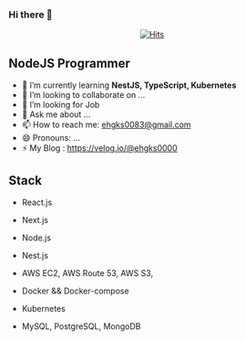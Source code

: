 ### Hi there 👋

  <div align=center>
	
  [![Hits](https://hits.seeyoufarm.com/api/count/incr/badge.svg?url=https%3A%2F%2Fgithub.com%2Fzzsza)](https://hits.seeyoufarm.com) 
	
  </div>

<!--
**ehgks0000/ehgks0000** is a ✨ _special_ ✨ repository because its `README.md` (this file) appears on your GitHub profile.

Here are some ideas to get you started:

- 🔭 I’m currently working on ...
- 🌱 I’m currently learning ...
- 👯 I’m looking to collaborate on ...
- 🤔 I’m looking for help with ...
- 💬 Ask me about ...
- 📫 How to reach me: ...
- 😄 Pronouns: ...
- ⚡ Fun fact: ...
-->

## NodeJS Programmer


- 🌱 I’m currently learning **NestJS, TypeScript, Kubernetes**
- 👯 I’m looking to collaborate on ...
- 🤔 I’m looking for Job
- 💬 Ask me about ...
- 📫 How to reach me: ehgks0083@gmail.com
- 😄 Pronouns: ...
- ⚡ My Blog : https://velog.io/@ehgks0000


## Stack

- React.js
- Next.js
- Node.js
- Nest.js

- AWS EC2, AWS Route 53, AWS S3, 
- Docker && Docker-compose
- Kubernetes

- MySQL, PostgreSQL, MongoDB
